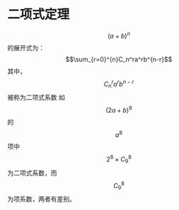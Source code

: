 <script 
  src="https://cdn.bootcss.com/mathjax/2.7.5/MathJax.js?config=TeX-MML-AM_CHTML">
</script>
# 二项式定理
$$(a+b)^n$$ 的展开式为：$$\sum_{r=0}^{n}C_n^ra^rb^{n-r}$$
其中，$$C_n^ra^rb^{n-r}$$ 被称为二项式系数
如$$(2a+b)^9$$ 的 $$a^8$$ 项中 $$2^8\times C_9^8$$ 为二项式系数，而 $$C_9^8$$ 为项系数，两者有差别。


